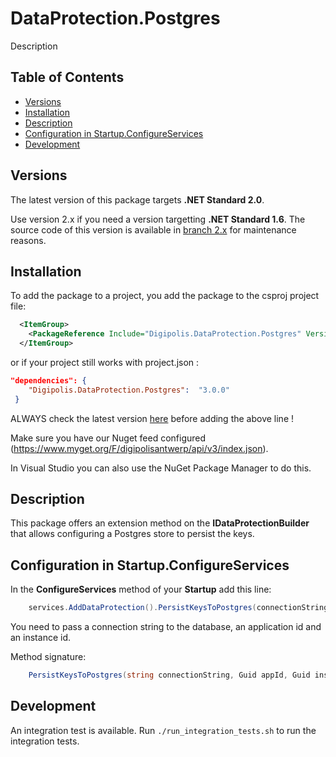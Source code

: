 # DataProtection.Postgres

Description

## Table of Contents

<!-- START doctoc generated TOC please keep comment here to allow auto update -->
<!-- DON'T EDIT THIS SECTION, INSTEAD RE-RUN doctoc TO UPDATE -->


- [Versions](#versions)
- [Installation](#installation)
- [Description](#description)
- [Configuration in Startup.ConfigureServices](#configuration-in-startupconfigureservices)
- [Development](#development)

<!-- END doctoc generated TOC please keep comment here to allow auto update -->

## Versions

The latest version of this package targets **.NET Standard 2.0**.

Use version 2.x if you need a version targetting **.NET Standard 1.6**. The source code of this version is available in [branch 2.x](https://github.com/digipolisantwerp/dataprotection-postgres_aspnetcore/tree/2.x) for maintenance reasons.

## Installation

To add the package to a project, you add the package to the csproj project file:

```xml
  <ItemGroup>
    <PackageReference Include="Digipolis.DataProtection.Postgres" Version="3.0.0" />
  </ItemGroup>
```

or if your project still works with project.json :

``` json
"dependencies": {
    "Digipolis.DataProtection.Postgres":  "3.0.0"
 }
```

ALWAYS check the latest version [here](https://github.com/digipolisantwerp/dataprotection-postgres_aspnetcore/blob/master/src/Digipolis.DataProtection.Postgres/Digipolis.DataProtection.Postgres.csproj) before adding the above line !

Make sure you have our Nuget feed configured (https://www.myget.org/F/digipolisantwerp/api/v3/index.json).

In Visual Studio you can also use the NuGet Package Manager to do this.

## Description

This package offers an extension method on the **IDataProtectionBuilder** that allows configuring a Postgres store to persist the keys.

## Configuration in Startup.ConfigureServices

In the **ConfigureServices** method of your **Startup** add this line:

``` csharp
    services.AddDataProtection().PersistKeysToPostgres(connectionString, appId, instanceId);
```

You need to pass a connection string to the database, an application id and an instance id.

Method signature:

``` csharp
    PersistKeysToPostgres(string connectionString, Guid appId, Guid instanceId)
```

## Development

An integration test is available.  Run `./run_integration_tests.sh` to run the integration tests.
